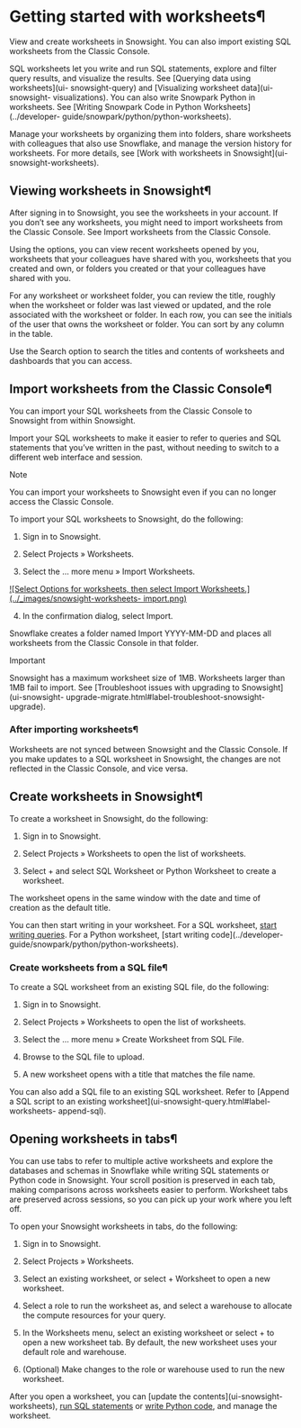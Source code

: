 # Getting started with worksheets¶

View and create worksheets in Snowsight. You can also import existing SQL
worksheets from the Classic Console.

SQL worksheets let you write and run SQL statements, explore and filter query
results, and visualize the results. See [Querying data using worksheets](ui-
snowsight-query) and [Visualizing worksheet data](ui-snowsight-
visualizations). You can also write Snowpark Python in worksheets. See
[Writing Snowpark Code in Python Worksheets](../developer-
guide/snowpark/python/python-worksheets).

Manage your worksheets by organizing them into folders, share worksheets with
colleagues that also use Snowflake, and manage the version history for
worksheets. For more details, see [Work with worksheets in Snowsight](ui-
snowsight-worksheets).

## Viewing worksheets in Snowsight¶

After signing in to Snowsight, you see the worksheets in your account. If you
don’t see any worksheets, you might need to import worksheets from the Classic
Console. See Import worksheets from the Classic Console.

Using the options, you can view recent worksheets opened by you, worksheets
that your colleagues have shared with you, worksheets that you created and
own, or folders you created or that your colleagues have shared with you.

For any worksheet or worksheet folder, you can review the title, roughly when
the worksheet or folder was last viewed or updated, and the role associated
with the worksheet or folder. In each row, you can see the initials of the
user that owns the worksheet or folder. You can sort by any column in the
table.

Use the Search option to search the titles and contents of worksheets and
dashboards that you can access.

## Import worksheets from the Classic Console¶

You can import your SQL worksheets from the Classic Console to Snowsight from
within Snowsight.

Import your SQL worksheets to make it easier to refer to queries and SQL
statements that you’ve written in the past, without needing to switch to a
different web interface and session.

Note

You can import your worksheets to Snowsight even if you can no longer access
the Classic Console.

To import your SQL worksheets to Snowsight, do the following:

  1. Sign in to Snowsight.

  2. Select Projects » Worksheets.

  3. Select the … more menu » Import Worksheets.

[![Select Options for worksheets, then select Import
Worksheets.](../_images/snowsight-worksheets-
import.png)](../_images/snowsight-worksheets-import.png)

  4. In the confirmation dialog, select Import.

Snowflake creates a folder named Import YYYY-MM-DD and places all worksheets
from the Classic Console in that folder.

Important

Snowsight has a maximum worksheet size of 1MB. Worksheets larger than 1MB fail
to import. See [Troubleshoot issues with upgrading to Snowsight](ui-snowsight-
upgrade-migrate.html#label-troubleshoot-snowsight-upgrade).

### After importing worksheets¶

Worksheets are not synced between Snowsight and the Classic Console. If you
make updates to a SQL worksheet in Snowsight, the changes are not reflected in
the Classic Console, and vice versa.

## Create worksheets in Snowsight¶

To create a worksheet in Snowsight, do the following:

  1. Sign in to Snowsight.

  2. Select Projects » Worksheets to open the list of worksheets.

  3. Select + and select SQL Worksheet or Python Worksheet to create a worksheet.

The worksheet opens in the same window with the date and time of creation as
the default title.

You can then start writing in your worksheet. For a SQL worksheet, [start
writing queries](ui-snowsight-query.html#label-worksheets-write-sql). For a
Python worksheet, [start writing code](../developer-
guide/snowpark/python/python-worksheets).

### Create worksheets from a SQL file¶

To create a SQL worksheet from an existing SQL file, do the following:

  1. Sign in to Snowsight.

  2. Select Projects » Worksheets to open the list of worksheets.

  3. Select the … more menu » Create Worksheet from SQL File.

  4. Browse to the SQL file to upload.

  5. A new worksheet opens with a title that matches the file name.

You can also add a SQL file to an existing SQL worksheet. Refer to [Append a
SQL script to an existing worksheet](ui-snowsight-query.html#label-worksheets-
append-sql).

## Opening worksheets in tabs¶

You can use tabs to refer to multiple active worksheets and explore the
databases and schemas in Snowflake while writing SQL statements or Python code
in Snowsight. Your scroll position is preserved in each tab, making
comparisons across worksheets easier to perform. Worksheet tabs are preserved
across sessions, so you can pick up your work where you left off.

To open your Snowsight worksheets in tabs, do the following:

  1. Sign in to Snowsight.

  2. Select Projects » Worksheets.

  3. Select an existing worksheet, or select \+ Worksheet to open a new worksheet.

  4. Select a role to run the worksheet as, and select a warehouse to allocate the compute resources for your query.

  5. In the Worksheets menu, select an existing worksheet or select + to open a new worksheet tab. By default, the new worksheet uses your default role and warehouse.

  6. (Optional) Make changes to the role or warehouse used to run the new worksheet.

After you open a worksheet, you can [update the contents](ui-snowsight-
worksheets), [run SQL statements](ui-snowsight-query) or [write Python
code](../developer-guide/snowpark/python/python-worksheets), and manage the
worksheet.

